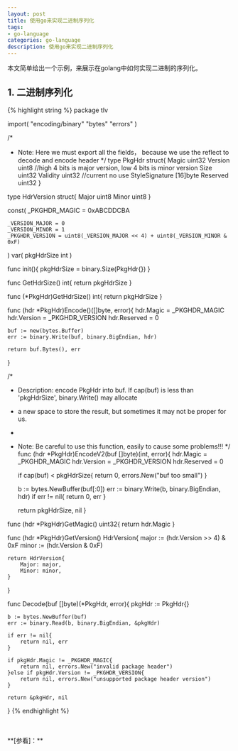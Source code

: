 ```yaml
---
layout: post
title: 使用go来实现二进制序列化
tags:
- go-language
categories: go-language
description: 使用go来实现二进制序列化
---
```



本文简单给出一个示例，来展示在golang中如何实现二进制的序列化。

<!-- more -->


## 1. 二进制序列化
{% highlight string %}
package tlv

import(
	"encoding/binary"
	"bytes"
	"errors"
)

/*
 * Note: Here we must export all the fields， because we use the reflect to decode and encode header
 */
type PkgHdr struct{
	Magic uint32
	Version uint8                         //high 4 bits is major version, low 4 bits is minor version
	Size uint32 
	Validity uint32                       //current no use
	StyleSignature [16]byte
	Reserved uint32
}

type HdrVersion struct{
	Major uint8
	Minor uint8
}

const(
	_PKGHDR_MAGIC = 0xABCDDCBA

	_VERSION_MAJOR = 0
	_VERSION_MINOR = 1
	_PKGHDR_VERSION = uint8(_VERSION_MAJOR << 4) + uint8(_VERSION_MINOR & 0xF)
)
var(
	pkgHdrSize int
)

func init(){
	pkgHdrSize = binary.Size(PkgHdr{})
}

func GetHdrSize() int{
	return pkgHdrSize
}

func (*PkgHdr)GetHdrSize() int{
	return pkgHdrSize
}

func (hdr *PkgHdr)Encode()([]byte, error){
	hdr.Magic = _PKGHDR_MAGIC
	hdr.Version = _PKGHDR_VERSION
	hdr.Reserved = 0

	buf := new(bytes.Buffer)
	err := binary.Write(buf, binary.BigEndian, hdr)

	return buf.Bytes(), err
}

/*
 * Description: encode PkgHdr into buf. If cap(buf) is less than 'pkgHdrSize', binary.Write() may allocate
 * a new space to store the result, but sometimes it may not be proper for us.
 *
 * Note: Be careful to use this function, easily to cause some problems!!!
 */
func (hdr *PkgHdr)EncodeV2(buf []byte)(int, error){
	hdr.Magic = _PKGHDR_MAGIC
	hdr.Version = _PKGHDR_VERSION
	hdr.Reserved = 0

	if cap(buf) < pkgHdrSize{
		return 0, errors.New("buf too small")
	}

	b := bytes.NewBuffer(buf[:0])
	err := binary.Write(b, binary.BigEndian, hdr)
	if err != nil{
		return 0, err
	}

	return pkgHdrSize, nil
}

func (hdr *PkgHdr)GetMagic() uint32{
	return hdr.Magic
}

func (hdr *PkgHdr)GetVersion() HdrVersion{
	major := (hdr.Version >> 4) & 0xF
	minor := (hdr.Version & 0xF)

	return HdrVersion{
		Major: major,
		Minor: minor,
	}
}

func Decode(buf []byte)(*PkgHdr, error){
	pkgHdr := PkgHdr{}

	b := bytes.NewBuffer(buf)
	err := binary.Read(b, binary.BigEndian, &pkgHdr)

	if err != nil{
		return nil, err
	}

	if pkgHdr.Magic != _PKGHDR_MAGIC{
		return nil, errors.New("invalid package header")
	}else if pkgHdr.Version != _PKGHDR_VERSION{
		return nil, errors.New("unsupported package header version")
	}

	return &pkgHdr, nil
}
{% endhighlight %}







<br />
<br />
**[参看]：**





<br />
<br />
<br />

